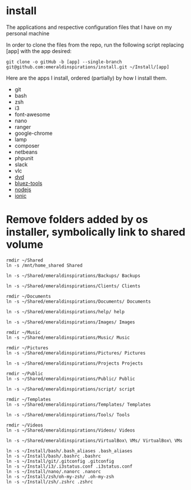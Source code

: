 # install
The applications and respective configuration files that I have on my personal machine

In order to clone the files from the repo, run the following script replacing [app] with the app desired:

```shell
git clone -o gitHub -b [app] --single-branch git@github.com:emeraldinspirations/install.git ~/Install/[app]
```

Here are the apps I install, ordered (partially) by how I install them.
- git
- bash
- zsh
- i3
- font-awesome
- nano
- ranger
- google-chrome
- lamp
- composer
- netbeans
- phpunit
- slack
- vlc
- [dvd](https://github.com/emeraldinspirations/install/blob/dvd/README.md)
- [bluez-tools](https://github.com/emeraldinspirations/install/blob/bluez-tools/README.md)
- [nodejs](https://github.com/emeraldinspirations/install/blob/nodejs/README.md)
- [ionic](https://github.com/emeraldinspirations/install/blob/ionic/README.md)

# Remove folders added by os installer, symbolically link to shared volume
```shell
rmdir ~/Shared
ln -s /mnt/home_shared Shared

ln -s ~/Shared/emeraldinspirations/Backups/ Backups

ln -s ~/Shared/emeraldinspirations/Clients/ Clients

rmdir ~/Documents
ln -s ~/Shared/emeraldinspirations/Documents/ Documents

ln -s ~/Shared/emeraldinspirations/help/ help

ln -s ~/Shared/emeraldinspirations/Images/ Images

rmdir ~/Music
ln -s ~/Shared/emeraldinspirations/Music/ Music

rmdir ~/Pictures
ln -s ~/Shared/emeraldinspirations/Pictures/ Pictures

ln -s ~/Shared/emeraldinspirations/Projects Projects

rmdir ~/Public
ln -s ~/Shared/emeraldinspirations/Public/ Public

ln -s ~/Shared/emeraldinspirations/script/ script

rmdir ~/Templates
ln -s ~/Shared/emeraldinspirations/Templates/ Templates

ln -s ~/Shared/emeraldinspirations/Tools/ Tools

rmdir ~/Videos
ln -s ~/Shared/emeraldinspirations/Videos/ Videos

ln -s ~/Shared/emeraldinspirations/VirtualBox\ VMs/ VirtualBox\ VMs
```

```shell
ln -s ~/Install/bash/.bash_aliases .bash_aliases
ln -s ~/Install/bash/.bashrc .bashrc
ln -s ~/Install/git/.gitconfig .gitconfig
ln -s ~/Install/i3/.i3status.conf .i3status.conf
ln -s ~/Install/nano/.nanorc .nanorc
ln -s ~/Install/zsh/oh-my-zsh/ .oh-my-zsh
ln -s ~/Install/zsh/.zshrc .zshrc
```
